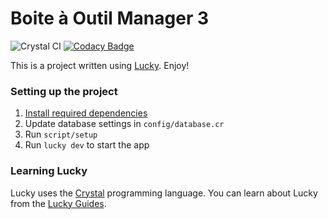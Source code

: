 # Boite à Outil Manager 3

![Crystal CI](https://github.com/JadeKharats/bom3/workflows/Crystal%20CI/badge.svg)
[![Codacy Badge](https://api.codacy.com/project/badge/Grade/28ba45ad534f4c1baa3bb78f081fb4f1)](https://www.codacy.com/manual/jade_kharats/bom3?utm_source=github.com&amp;utm_medium=referral&amp;utm_content=JadeKharats/bom3&amp;utm_campaign=Badge_Grade)

This is a project written using [Lucky](https://luckyframework.org). Enjoy!

### Setting up the project

1. [Install required dependencies](https://luckyframework.org/guides/getting-started/installing#install-required-dependencies)
1. Update database settings in `config/database.cr`
1. Run `script/setup`
1. Run `lucky dev` to start the app

### Learning Lucky

Lucky uses the [Crystal](https://crystal-lang.org) programming language. You can learn about Lucky from the [Lucky Guides](https://luckyframework.org/guides/getting-started/why-lucky).
